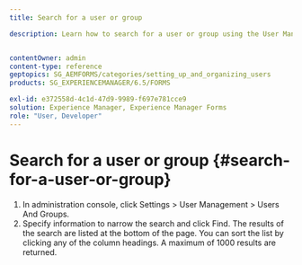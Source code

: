 ```yaml
---
title: Search for a user or group

description: Learn how to search for a user or group using the User Management settings in the administration console.


contentOwner: admin
content-type: reference
geptopics: SG_AEMFORMS/categories/setting_up_and_organizing_users
products: SG_EXPERIENCEMANAGER/6.5/FORMS

exl-id: e372558d-4c1d-47d9-9989-f697e781cce9
solution: Experience Manager, Experience Manager Forms
role: "User, Developer"
---
```

# Search for a user or group {#search-for-a-user-or-group}

1. In administration console, click Settings &gt; User Management &gt; Users And Groups.
1. Specify information to narrow the search and click Find. The results of the search are listed at the bottom of the page. You can sort the list by clicking any of the column headings. A maximum of 1000 results are returned.

